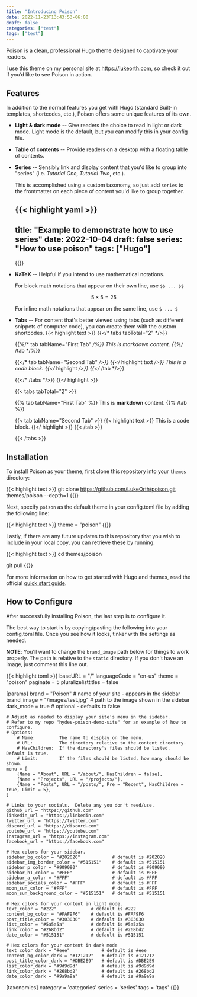 ```yaml
---
title: "Introducing Poison"
date: 2022-11-23T13:43:53-06:00
draft: false
categories: ["test"]
tags: ["test"]
---
```


Poison is a clean, professional Hugo theme designed to captivate your readers.

<!--more-->

I use this theme on my personal site at https://lukeorth.com, so check it out if you’d like to see Poison in action.

## Features

In addition to the normal features you get with Hugo (standard Built-in templates, shortcodes, etc.), Poison offers some unique features of its own.

- **Light & dark mode** -- Give readers the choice to read in light or dark mode.  Light mode is the default, but you can modify this in your config file.
- **Table of contents** -- Provide readers on a desktop with a floating table of contents.
- **Series** -- Sensibly link and display content that you'd like to group into "series" (i.e. *Tutorial One*, *Tutorial Two*, etc.).  
   
   This is accomplished using a custom taxonomy, so just add `series` to the frontmatter on each piece of content you'd like to group together.

    {{< highlight yaml >}}
    ---
    title: "Example to demonstrate how to use series"
    date: 2022-10-04
    draft: false
    series: "How to use poison"
    tags: ["Hugo"]
    ---
    {{</highlight >}}

- **KaTeX** -- Helpful if you intend to use mathematical notations.  

    For block math notations that appear on their own line, use `$$ ... $$`
    
    $$ 5 \times 5 = 25 $$

    For inline math notations that appear on the same line, use `$ ... $`
    
- **Tabs** -- For content that's better viewed using tabs (such as different snippets of computer code), you can create them with the custom shortcodes.
    {{< highlight text >}}
    {{</* tabs tabTotal="2" */>}}

    {{%/* tab tabName="First Tab" */%}}
    This is markdown content.
    {{%/* /tab */%}}

    {{</* tab tabName="Second Tab" */>}}
    {{</* highlight text */>}}
    This is a code block.
    {{</* highlight */>}}
    {{</* /tab */>}}

    {{</* /tabs */>}}
    {{</ highlight >}}
    
    {{< tabs tabTotal="2" >}}

    {{% tab tabName="First Tab" %}}
This is **markdown** content.
    {{% /tab %}}

    {{< tab tabName="Second Tab" >}}
    {{< highlight text >}}
    This is a code block.
    {{</ highlight >}}
    {{< /tab >}}

    {{< /tabs >}}


## Installation

To install Poison as your theme, first clone this repository into your `themes` directory:

{{< highlight text >}}
git clone https://github.com/LukeOrth/poison.git themes/poison --depth=1
{{</highlight >}}

Next, specify `poison` as the default theme in your config.toml file by adding the following line:

{{< highlight text >}}
theme = "poison"
{{</highlight >}}

Lastly, if there are any future updates to this repository that you wish to include in your local copy, you can retrieve these by running:

{{< highlight text >}}
cd themes/poison

git pull
{{</highlight >}}

For more information on how to get started with Hugo and themes, read the official [quick start guide](https://gohugo.io/getting-started/quick-start/).

## How to Configure

After successfully installing Poison, the last step is to configure it.

The best way to start is by copying/pasting the following into your config.toml file.  Once you see how it looks, tinker with the settings as needed.

**NOTE**: You'll want to change the `brand_image` path below for things to work properly.  The path is relative to the `static` directory.  If you don't have an image, just comment this line out.

{{< highlight toml >}}
baseURL = "/"
languageCode = "en-us"
theme = "poison"
paginate = 5
pluralizelisttitles = false

[params]
    brand = "Poison"                    # name of your site - appears in the sidebar
    brand_image = "/images/test.jpg"    # path to the image shown in the sidebar
    dark_mode = true                    # optional - defaults to false

    # Adjust as needed to display your site's menu in the sidebar.
    # Refer to my repo "hydes-poison-demo-site" for an example of how to configure.
    # Options:
        # Name:         The name to display on the menu.
        # URL:          The directory relative to the content directory.
        # HasChildren:  If the directory's files should be listed.  Default is true.
        # Limit:        If the files should be listed, how many should be shown.
    menu = [
        {Name = "About", URL = "/about/", HasChildren = false},
        {Name = "Projects", URL = "/projects/"},
        {Name = "Posts", URL = "/posts/", Pre = "Recent", HasChildren = true, Limit = 5},
    ]

    # Links to your socials.  Delete any you don't need/use. 
    github_url = "https://github.com"
    linkedin_url = "https://linkedin.com"
    twitter_url = "https://twitter.com"
    discord_url = "https://discord.com"
    youtube_url = "https://youtube.com"
    instagram_url = "https://instagram.com"
    facebook_url = "https://facebook.com"

    # Hex colors for your sidebar.
    sidebar_bg_color = "#202020"            # default is #202020
    sidebar_img_border_color = "#515151"    # default is #515151
    sidebar_p_color = "#909090"             # default is #909090
    sidebar_h1_color = "#FFF"               # default is #FFF
    sidebar_a_color = "#FFF"                # default is #FFF
    sidebar_socials_color = "#FFF"          # default is #FFF
    moon_sun_color = "#FFF"                 # default is #FFF
    moon_sun_background_color = "#515151"   # default is #515151

    # Hex colors for your content in light mode.
    text_color = "#222"             # default is #222
    content_bg_color = "#FAF9F6"    # default is #FAF9F6
    post_title_color = "#303030"    # default is #303030
    list_color = "#5a5a5a"          # default is #5a5a5a
    link_color = "#268bd2"          # default is #268bd2
    date_color = "#515151"          # default is #515151

    # Hex colors for your content in dark mode
    text_color_dark = "#eee"            # default is #eee
    content_bg_color_dark = "#121212"   # default is #121212
    post_title_color_dark = "#DBE2E9"   # default is #DBE2E9
    list_color_dark = "#9d9d9d"         # default is #9d9d9d
    link_color_dark = "#268bd2"         # default is #268bd2
    date_color_dark = "#9a9a9a"         # default is #9a9a9a

[taxonomies]
    category = 'categories'
    series = 'series'
    tags = 'tags'
{{</highlight >}}
